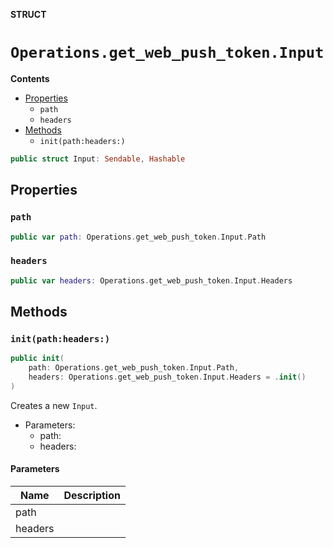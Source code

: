 **STRUCT**

# `Operations.get_web_push_token.Input`

**Contents**

- [Properties](#properties)
  - `path`
  - `headers`
- [Methods](#methods)
  - `init(path:headers:)`

```swift
public struct Input: Sendable, Hashable
```

## Properties
### `path`

```swift
public var path: Operations.get_web_push_token.Input.Path
```

### `headers`

```swift
public var headers: Operations.get_web_push_token.Input.Headers
```

## Methods
### `init(path:headers:)`

```swift
public init(
    path: Operations.get_web_push_token.Input.Path,
    headers: Operations.get_web_push_token.Input.Headers = .init()
)
```

Creates a new `Input`.

- Parameters:
  - path:
  - headers:

#### Parameters

| Name | Description |
| ---- | ----------- |
| path |  |
| headers |  |